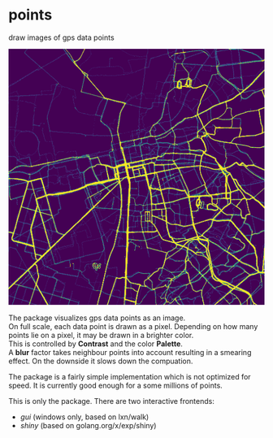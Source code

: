 # points
draw images of gps data points

![screenshot](out.png)

The package visualizes gps data points as an image.  
On full scale, each data point is drawn as a pixel.
Depending on how many points lie on a pixel, it may
be drawn in a brighter color.  
This is controlled by **Contrast** and the color **Palette**.  
A **blur** factor takes neighbour points into account
resulting in a smearing effect. On the downside
it slows down the compuation.

The package is a fairly simple implementation which
is not optimized for speed.
It is currently good enough for a some millions of points.

This is only the package. There are two interactive frontends:
+ *gui* (windows only, based on lxn/walk)
+ *shiny* (based on golang.org/x/exp/shiny)

